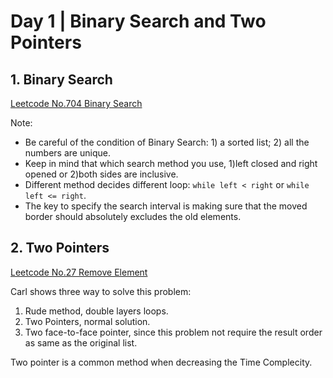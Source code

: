 # Day 1 | Binary Search and Two Pointers
## 1. Binary Search 
[Leetcode No.704 Binary Search](https://leetcode.com/problems/binary-search/) 


Note:
- Be careful of the condition of Binary Search: 1) a sorted list; 2) all the numbers are unique.
- Keep in mind that which search method you use, 1)left closed and right opened or 2)both sides are inclusive.
- Different method decides different loop: `while left < right` or `while left <= right`.
- The key to specify the search interval is making sure that the moved border should absolutely excludes the old elements. 

## 2. Two Pointers 
[Leetcode No.27 Remove Element](https://leetcode.com/problems/remove-element/)


Carl shows three way to solve this problem: 
  1) Rude method, double layers loops. 
  2) Two Pointers, normal solution. 
  3) Two face-to-face pointer, since this problem not require the result order as same as the original list.

Two pointer is a common method when decreasing the Time Complecity.
